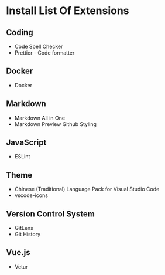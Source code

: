 # Install List Of Extensions

## Coding
- Code Spell Checker
- Prettier - Code formatter

## Docker
- Docker

## Markdown
- Markdown All in One
- Markdown Preview Github Styling

## JavaScript
- ESLint

## Theme
- Chinese (Traditional) Language Pack for Visual Studio Code
- vscode-icons

## Version Control System
- GitLens
- Git History

## Vue.js
- Vetur